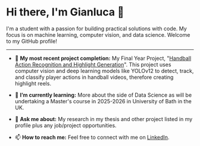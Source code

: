 # Hi there, I'm Gianluca 👋

I'm a student with a passion for building practical solutions with code. My focus is on machine learning, computer vision, and data science. Welcome to my GitHub profile!

---

- 🔭 **My most recent project completion:** My Final Year Project, "[Handball Action Recognition and Highlight Generation](https://github.com/GianUOM/Gianluca-Aquilina-348904L-Thesis)". This project uses computer vision and deep learning models like YOLOv12 to detect, track, and classify player actions in handball videos, therefore creating highlight reels.

- 🌱 **I’m currently learning:** More about the side of Data Science as will be undertaking a Master's course in 2025-2026 in University of Bath in the UK.

- 💬 **Ask me about:** My research in my thesis and other project listed in my profile plus any job/project opportunities.

- 📫 **How to reach me:** Feel free to connect with me on [LinkedIn](https://www.linkedin.com/in/gianluca-aquilina-682a64373/).




